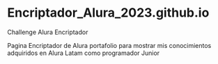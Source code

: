 # Encriptador_Alura_2023.github.io
Challenge Alura Encriptador

Pagina Encriptador de Alura
portafolio para mostrar mis conocimientos adquiridos en Alura Latam como programador Junior
